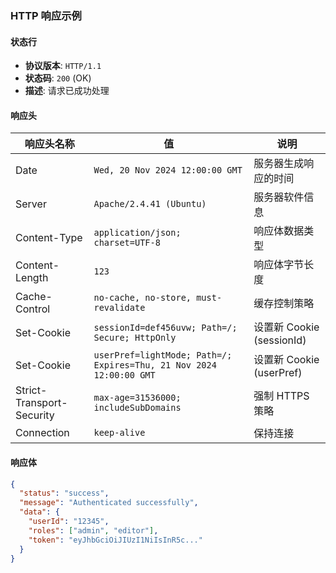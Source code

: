 ### HTTP 响应示例

#### 状态行
- **协议版本**: `HTTP/1.1`
- **状态码**: `200` (OK)
- **描述**: 请求已成功处理

#### 响应头
| 响应头名称                    | 值                                                               | 说明                           |
|-------------------------------|------------------------------------------------------------------|--------------------------------|
| Date                          | `Wed, 20 Nov 2024 12:00:00 GMT`                                  | 服务器生成响应的时间           |
| Server                        | `Apache/2.4.41 (Ubuntu)`                                         | 服务器软件信息                 |
| Content-Type                  | `application/json; charset=UTF-8`                                | 响应体数据类型                 |
| Content-Length                | `123`                                                            | 响应体字节长度                 |
| Cache-Control                 | `no-cache, no-store, must-revalidate`                            | 缓存控制策略                   |
| Set-Cookie                    | `sessionId=def456uvw; Path=/; Secure; HttpOnly`                  | 设置新 Cookie (sessionId)      |
| Set-Cookie                    | `userPref=lightMode; Path=/; Expires=Thu, 21 Nov 2024 12:00:00 GMT` | 设置新 Cookie (userPref)       |
| Strict-Transport-Security     | `max-age=31536000; includeSubDomains`                            | 强制 HTTPS 策略                |
| Connection                    | `keep-alive`                                                     | 保持连接                       |

#### 响应体
```json
{
  "status": "success",
  "message": "Authenticated successfully",
  "data": {
    "userId": "12345",
    "roles": ["admin", "editor"],
    "token": "eyJhbGciOiJIUzI1NiIsInR5c..."
  }
}

